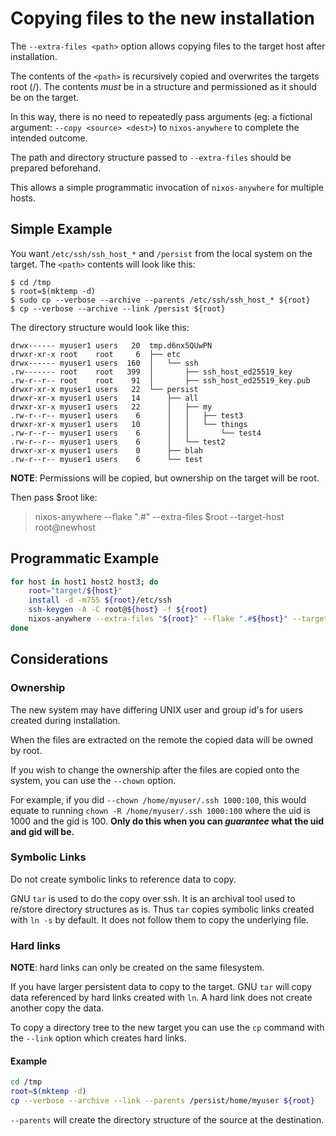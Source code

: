 # Copying files to the new installation

The `--extra-files <path>` option allows copying files to the target host after
installation.

The contents of the `<path>` is recursively copied and overwrites the targets
root (/). The contents _must_ be in a structure and permissioned as it should be
on the target.

In this way, there is no need to repeatedly pass arguments (eg: a fictional
argument: `--copy <source> <dest>`) to `nixos-anywhere` to complete the intended
outcome.

The path and directory structure passed to `--extra-files` should be prepared
beforehand.

This allows a simple programmatic invocation of `nixos-anywhere` for multiple
hosts.

## Simple Example

You want `/etc/ssh/ssh_host_*` and `/persist` from the local system on the
target. The `<path>` contents will look like this:

```console
$ cd /tmp
$ root=$(mktemp -d)
$ sudo cp --verbose --archive --parents /etc/ssh/ssh_host_* ${root}
$ cp --verbose --archive --link /persist ${root}
```

The directory structure would look like this:

```console
drwx------ myuser1 users   20  tmp.d6nx5QUwPN
drwxr-xr-x root    root     6  ├── etc
drwx------ myuser1 users  160  │   └── ssh
.rw------- root    root   399  │       ├── ssh_host_ed25519_key
.rw-r--r-- root    root    91  │       ├── ssh_host_ed25519_key.pub
drwxr-xr-x myuser1 users   22  └── persist
drwxr-xr-x myuser1 users   14      ├── all
drwxr-xr-x myuser1 users   22      │   ├── my
.rw-r--r-- myuser1 users    6      │   │   ├── test3
drwxr-xr-x myuser1 users   10      │   │   └── things
.rw-r--r-- myuser1 users    6      │   │       └── test4
.rw-r--r-- myuser1 users    6      │   └── test2
drwxr-xr-x myuser1 users    0      ├── blah
.rw-r--r-- myuser1 users    6      └── test
```

**NOTE**: Permissions will be copied, but ownership on the target will be root.

Then pass $root like:

> nixos-anywhere --flake ".#" --extra-files $root --target-host root@newhost

## Programmatic Example

```sh
for host in host1 host2 host3; do
    root="target/${host}"
    install -d -m755 ${root}/etc/ssh
    ssh-keygen -A -C root@${host} -f ${root}
    nixos-anywhere --extra-files "${root}" --flake ".#${host}" --target-host "root@${host}"
done
```

## Considerations

### Ownership

The new system may have differing UNIX user and group id's for users created
during installation.

When the files are extracted on the remote the copied data will be owned by
root.

If you wish to change the ownership after the files are copied onto the system,
you can use the `--chown` option.

For example, if you did `--chown /home/myuser/.ssh 1000:100`, this would equate
to running `chown -R /home/myuser/.ssh 1000:100` where the uid is 1000 and the
gid is 100. **Only do this when you can _guarantee_ what the uid and gid will
be.**

### Symbolic Links

Do not create symbolic links to reference data to copy.

GNU `tar` is used to do the copy over ssh. It is an archival tool used to
re/store directory structures as is. Thus `tar` copies symbolic links created
with `ln -s` by default. It does not follow them to copy the underlying file.

### Hard links

**NOTE**: hard links can only be created on the same filesystem.

If you have larger persistent data to copy to the target. GNU `tar` will copy
data referenced by hard links created with `ln`. A hard link does not create
another copy the data.

To copy a directory tree to the new target you can use the `cp` command with the
`--link` option which creates hard links.

#### Example

```sh
cd /tmp
root=$(mktemp -d)
cp --verbose --archive --link --parents /persist/home/myuser ${root}
```

`--parents` will create the directory structure of the source at the
destination.
